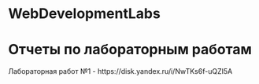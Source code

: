 # WebDevelopmentLabs
<h1>
  Отчеты по лабораторным работам
</h1>
<div>
  <p>
      Лабораторная работ №1 - https://disk.yandex.ru/i/NwTKs6f-uQZI5A
  </p>
</div>

